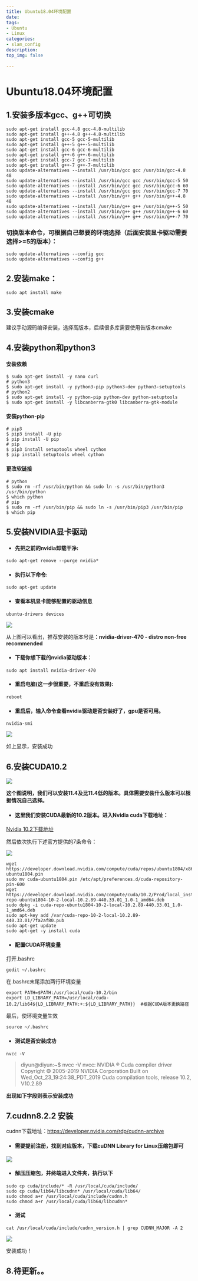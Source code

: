 ```yaml
---
title: Ubuntu18.04环境配置
date:
tags: 
- Ubuntu
- Linux
categories:
- slam_config
description:
top_img: false

---
```


# Ubuntu18.04环境配置

## 1.安装多版本gcc、g++可切换

```
sudo apt-get install gcc-4.8 gcc-4.8-multilib  
sudo apt-get install g++-4.8 g++-4.8-multilib  
sudo apt-get install gcc-5 gcc-5-multilib  
sudo apt-get install g++-5 g++-5-multilib  
sudo apt-get install gcc-6 gcc-6-multilib  
sudo apt-get install g++-6 g++-6-multilib  
sudo apt-get install gcc-7 gcc-7-multilib  
sudo apt-get install g++-7 g++-7-multilib  
sudo update-alternatives --install /usr/bin/gcc gcc /usr/bin/gcc-4.8 48  
sudo update-alternatives --install /usr/bin/gcc gcc /usr/bin/gcc-5 50  
sudo update-alternatives --install /usr/bin/gcc gcc /usr/bin/gcc-6 60  
sudo update-alternatives --install /usr/bin/gcc gcc /usr/bin/gcc-7 70  
sudo update-alternatives --install /usr/bin/g++ g++ /usr/bin/g++-4.8 48  
sudo update-alternatives --install /usr/bin/g++ g++ /usr/bin/g++-5 50  
sudo update-alternatives --install /usr/bin/g++ g++ /usr/bin/g++-6 60  
sudo update-alternatives --install /usr/bin/g++ g++ /usr/bin/g++-7 70  
```

### 切换版本命令，可根据自己想要的环境选择（后面安装显卡驱动需要选择>=5的版本）：

```
sudo update-alternatives --config gcc  
sudo update-alternatives --config g++
```

## 2.安装make：

```
sudo apt install make
```

## 3.安装cmake

建议手动源码编译安装，选择高版本，后续很多库需要使用告版本cmake

## 4.安装python和python3

#### 安装依赖

```
$ sudo apt-get install -y nano curl
# python3
$ sudo apt-get install -y python3-pip python3-dev python3-setuptools
# python2
$ sudo apt-get install -y python-pip python-dev python-setuptools
$ sudo apt-get install -y libcanberra-gtk0 libcanberra-gtk-module
```

#### 安装python-pip

```
# pip3
$ pip3 install -U pip
$ pip install -U pip
# pip
$ pip3 install setuptools wheel cython
$ pip install setuptools wheel cython
```

#### 更改软链接

```
# python
$ sudo rm -rf /usr/bin/python && sudo ln -s /usr/bin/python3 /usr/bin/python
$ which python
# pip
$ sudo rm -rf /usr/bin/pip && sudo ln -s /usr/bin/pip3 /usr/bin/pip
$ which pip
```

## 5.安装NVIDIA显卡驱动

- #### 先把之前的nvidia卸载干净:

```
sudo apt-get remove --purge nvidia*
```

- #### 执行以下命令:

```
sudo apt-get update
```

- #### 查看本机显卡能够配置的驱动信息

```
ubuntu-drivers devices
```

![](./media/41895494f7064942bc224d6b3783b77b.png)

从上图可以看出，推荐安装的版本号是：**nvidia-driver-470 - distro non-free recommended**

- #### 下载你想下载的nvidia驱动版本：

```
sudo apt install nvidia-driver-470
```

- #### 重启电脑(这一步很重要，不重启没有效果):

```
reboot
```

- #### 重启后，输入命令查看nvidia驱动是否安装好了，gpu是否可用。

```
nvidia-smi
```

![](media/4e18cfce966b47a599ab6ae87e7cd069.png)

如上显示，安装成功

## 6.安装CUDA10.2

![](media/4e18cfce966b47a599ab6ae87e7cd069.png)

**这个图说明，我们可以安装11.4及比11.4低的版本。具体需要安装什么版本可以根据情况自己选择。**

- #### 这里我们安装CUDA最新的10.2版本。进入Nvidia cuda下载地址：

[Nvidia 10.2下载地址](https://developer.nvidia.com/cuda-10.2-download-archive?target_os=Linux&target_arch=x86_64&target_distro=Ubuntu&target_version=1804&target_type=deblocal)

然后依次执行下述官方提供的7条命令：

![](media/6a677661b9aa46c8919bafb2aa6fce52.png)

```
wget https://developer.download.nvidia.com/compute/cuda/repos/ubuntu1804/x86_64/cuda-ubuntu1804.pin
sudo mv cuda-ubuntu1804.pin /etc/apt/preferences.d/cuda-repository-pin-600
wget https://developer.download.nvidia.com/compute/cuda/10.2/Prod/local_installers/cuda-repo-ubuntu1804-10-2-local-10.2.89-440.33.01_1.0-1_amd64.deb
sudo dpkg -i cuda-repo-ubuntu1804-10-2-local-10.2.89-440.33.01_1.0-1_amd64.deb
sudo apt-key add /var/cuda-repo-10-2-local-10.2.89-440.33.01/7fa2af80.pub
sudo apt-get update
sudo apt-get -y install cuda
```

- #### 配置CUDA环境变量

打开.bashrc

```
gedit ~/.bashrc
```

在.bashrc末尾添加两行环境变量

```
export PATH=$PATH:/usr/local/cuda-10.2/bin
export LD_LIBRARY_PATH=/usr/local/cuda-10.2/lib64${LD_LIBRARY_PATH:+:${LD_LIBRARY_PATH}}  #根据CUDA版本更换路径
```

最后，使环境变量生效

```
source ~/.bashrc
```

- #### 测试是否安装成功

```
nvcc -V
```

> diyun@diyun:~$ nvcc -V
> nvcc: NVIDIA ® Cuda compiler driver
> Copyright © 2005-2019 NVIDIA Corporation
> Built on Wed_Oct_23_19:24:38_PDT_2019
> Cuda compilation tools, release 10.2, V10.2.89

**出现如下字段则表示安装成功**

## 7.cudnn8.2.2 安装

cudnn下载地址：https://developer.nvidia.com/rdp/cudnn-archive

- #### 需要提前注册，找到对应版本，下载cuDNN Library for Linux压缩包即可

![](media/d4517e01d32c4567bd9327c728938916.png)

- #### 解压压缩包，并终端进入文件夹，执行以下

```
sudo cp cuda/include/* -R /usr/local/cuda/include/ 
sudo cp cuda/lib64/libcudnn* /usr/local/cuda/lib64/ 
sudo chmod a+r /usr/local/cuda/include/cudnn.h 
sudo chmod a+r /usr/local/cuda/lib64/libcudnn*
```

- #### 测试

```
cat /usr/local/cuda/include/cudnn_version.h | grep CUDNN_MAJOR -A 2
```

![](media/91923e61b62c4872ab222d9b86800dbb.png)

安装成功！

## 8.待更新。。
